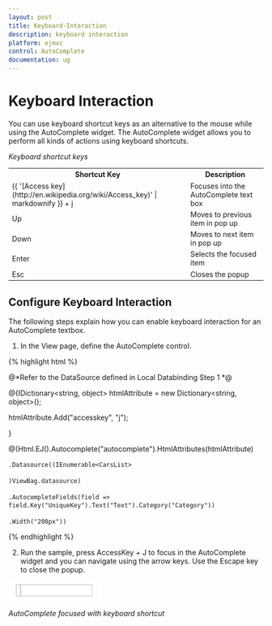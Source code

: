 ```yaml
---
layout: post
title: Keyboard-Interaction
description: keyboard interaction
platform: ejmvc
control: AutoComplete
documentation: ug
---
```


# Keyboard Interaction

You can use keyboard shortcut keys as an alternative to the mouse while using the AutoComplete widget. The AutoComplete widget allows you to perform all kinds of actions using keyboard shortcuts.

_Keyboard shortcut keys_

<table>
<tr>
<th>
Shortcut Key</th><th>
Description</th></tr>
<tr>
<td>
{{ '[Access key](http://en.wikipedia.org/wiki/Access_key)' | markdownify }} + j	</td><td>
Focuses into the AutoComplete text box</td></tr>
<tr>
<td>
Up</td><td>
Moves to previous item in pop up</td></tr>
<tr>
<td>
Down</td><td>
Moves to next item in pop up</td></tr>
<tr>
<td>
Enter</td><td>
Selects the focused item</td></tr>
<tr>
<td>
Esc</td><td>
Closes the popup</td></tr>
</table>


## Configure Keyboard Interaction

The following steps explain how you can enable keyboard interaction for an AutoComplete textbox.



1. In the View page, define the AutoComplete control.


{% highlight html %}

@*Refer to the DataSource defined in Local Databinding Step 1 *@

@{IDictionary<string, object> htmlAttribute = new Dictionary<string, object>();

htmlAttribute.Add("accesskey", "j");

}


@(Html.EJ().Autocomplete("autocomplete").HtmlAttributes(htmlAttribute)

    .Datasource((IEnumerable<CarsList>

    )ViewBag.datasource)

    .AutocompleteFields(field => field.Key("UniqueKey").Text("Text").Category("Category"))

    .Width("200px"))    

{% endhighlight %}

2. Run the sample, press AccessKey + J to focus in the AutoComplete widget and you can navigate using the arrow keys. Use the Escape key to close the popup.



![](Keyboard-Interaction_images/Keyboard-Interaction_img1.png)



_AutoComplete focused with keyboard shortcut_

